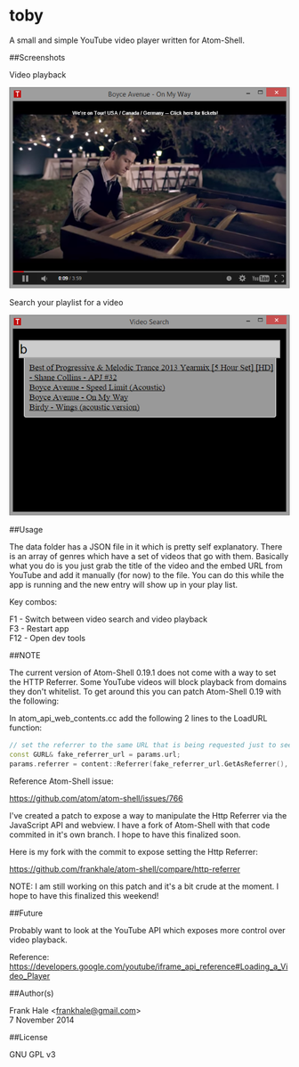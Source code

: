 toby
====

A small and simple YouTube video player written for Atom-Shell. 

##Screenshots

Video playback

<img src="screenshots/toby-video-playback.png" alt="Video Playback"/>

Search your playlist for a video

<img src="screenshots/toby-video-search.png" alt="Video Selection"/>

##Usage

The data folder has a JSON file in it which is pretty self explanatory. There is
an array of genres which have a set of videos that go with them. Basically what
you do is you just grab the title of the video and the embed URL from YouTube
and add it manually (for now) to the file. You can do this while the app is
running and the new entry will show up in your play list.

Key combos:

F1 - Switch between video search and video playback  
F3 - Restart app  
F12 - Open dev tools

##NOTE

The current version of Atom-Shell 0.19.1 does not come with a way to set the HTTP
Referrer. Some YouTube videos will block playback from domains they don't
whitelist. To get around this you can patch Atom-Shell 0.19 with the following:

In atom_api_web_contents.cc add the following 2 lines to the LoadURL function:

```cpp
// set the referrer to the same URL that is being requested just to see if it works, AND IT DOES =)
const GURL& fake_referrer_url = params.url;
params.referrer = content::Referrer(fake_referrer_url.GetAsReferrer(), blink::WebReferrerPolicyDefault);
```

Reference Atom-Shell issue:

https://github.com/atom/atom-shell/issues/766

I've created a patch to expose a way to manipulate the Http Referrer via the
JavaScript API and webview. I have a fork of Atom-Shell with that code commited
in it's own branch. I hope to have this finalized soon.

Here is my fork with the commit to expose setting the Http Referrer:

https://github.com/frankhale/atom-shell/compare/http-referrer

NOTE: I am still working on this patch and it's a bit crude at the moment. I hope
to have this finalized this weekend!

##Future

Probably want to look at the YouTube API which exposes more control over video playback.

Reference: https://developers.google.com/youtube/iframe_api_reference#Loading_a_Video_Player

##Author(s)

Frank Hale &lt;frankhale@gmail.com&gt;  
7 November 2014

##License

GNU GPL v3
